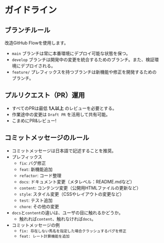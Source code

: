 # ガイドライン
## ブランチルール
改造GitHub Flowを使用します。
- `main` ブランチは常に本番環境にデプロイ可能な状態を保つ。
- `develop` ブランチは開発中の変更を統合するためのブランチ。また、検証環境にデプロイされる。
- `feature/` プレフィックスを持つブランチは新機能や修正を開発するためのブランチ。

## プルリクエスト（PR）運用
- すべてのPRは最低 **1人以上** のレビューを必要とする。
- 作業途中の変更は `Draft PR` を活用して共有可能。
- こまめにPR&レビュー!

## コミットメッセージのルール
- コミットメッセージは日本語で記述することを推奨。
- プレフィックス
  - `fix`: バグ修正
  - `feat`: 新機能追加
  - `refactor`: コード整理
  - `docs`: ドキュメント変更（メタレベル：README.mdなど）
  - `content`: コンテンツ変更（公開用HTMLファイルの更新など）
  - `style`: スタイル変更（CSSやレイアウトの変更など）
  - `test`: テスト追加
  - `chore`: その他の変更
- `docs`と`content`の違いは、ユーザの目に触れるかどうか。
  - 触れれば`content`、触れなければ`docs`。
- コミットメッセージの例
  - `fix: 存在しない馬名を指定した場合クラッシュするバグを修正`
  - `feat: レート計算機能を追加`